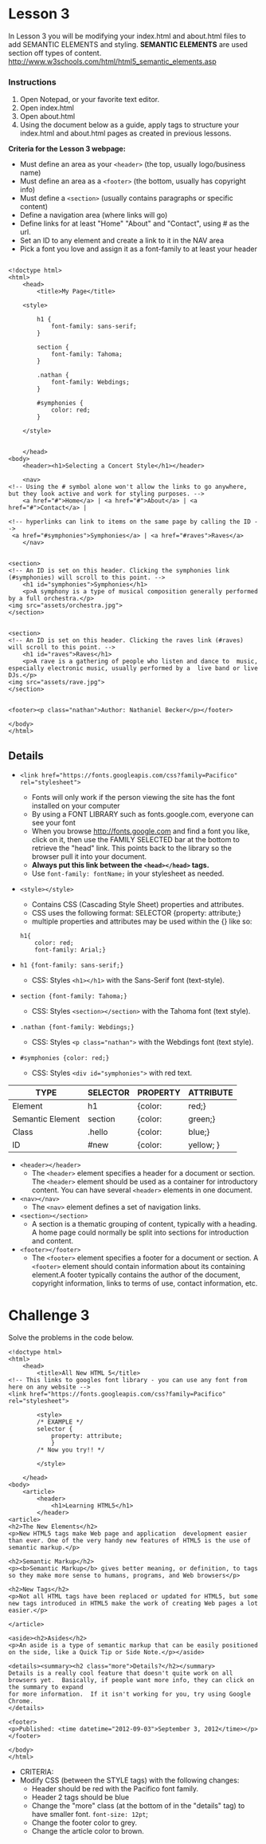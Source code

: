 # Lesson 3

In Lesson 3 you will be modifying your index.html and about.html files to add SEMANTIC ELEMENTS and styling.  **SEMANTIC
ELEMENTS** are used section off types of content. http://www.w3schools.com/html/html5_semantic_elements.asp 

### Instructions
1. Open Notepad, or your favorite text editor.
2. Open index.html
3. Open about.html
4. Using the document below as a guide, apply tags to structure your index.html and about.html 
pages as created in previous lessons.


**Criteria for the Lesson 3 webpage:**
* Must define an area as your `<header>` (the top, usually logo/business name)
* Must define an area as a `<footer>` (the bottom, usually has copyright info)
* Must define a `<section>` (usually contains paragraphs or specific content)
* Define a navigation area (where links will go)
* Define links for at least "Home" "About" and "Contact", using # as the url.
* Set an ID to any element and create a link to it in the NAV area
* Pick a font you love and assign it as a font-family to at least your header

```HTML5

<!doctype html> 
<html> 
	<head>    
		<title>My Page</title> 			
	
    <style>
    
    	h1 {
			font-family: sans-serif;
		}
		
		section {
			font-family: Tahoma;
		}
		
		.nathan {
			font-family: Webdings;
		}
		
		#symphonies {
			color: red;
		}
		
	</style>
		
		
	</head> 
<body> 
	<header><h1>Selecting a Concert Style</h1></header> 

	<nav>
<!-- Using the # symbol alone won't allow the links to go anywhere, but they look active and work for styling purposes. -->
	<a href="#">Home</a> | <a href="#">About</a> | <a href="#">Contact</a> |

<!-- hyperlinks can link to items on the same page by calling the ID -->
 <a href="#symphonies">Symphonies</a> | <a href="#raves">Raves</a>
	</nav>


<section>
<!-- An ID is set on this header. Clicking the symphonies link (#symphonies) will scroll to this point. -->
	<h1 id="symphonies">Symphonies</h1>   
	<p>A symphony is a type of musical composition generally performed by a full orchestra.</p>
<img src="assets/orchestra.jpg">
</section> 


<section>
<!-- An ID is set on this header. Clicking the raves link (#raves) will scroll to this point. -->
	<h1 id="raves">Raves</h1>
	<p>A rave is a gathering of people who listen and dance to  music, especially electronic music, usually performed by a  live band or live DJs.</p>
<img src="assets/rave.jpg">
</section> 


<footer><p class="nathan">Author: Nathaniel Becker</p></footer>

</body>
</html>
```

## Details

* `<link href="https://fonts.googleapis.com/css?family=Pacifico" rel="stylesheet">`
    * Fonts will only work if the person viewing the site has the font installed on your computer
    * By using a FONT LIBRARY such as fonts.google.com, everyone can see your font
    * When you browse http://fonts.google.com and find a font you like, click on it, then use the FAMILY SELECTED bar at the
    bottom to retrieve the "head" link.  This points back to the library so the browser pull it into your document.
    * **Always put this link between the `<head></head>` tags.**
    * Use `font-family: fontName;` in your stylesheet as needed.
* `<style></style>`
    * Contains CSS (Cascading Style Sheet) properties and attributes.
    * CSS uses the following format: SELECTOR {property: attribute;}
    * multiple properties and attributes may be used within the {} like so:
    
    ```HTML5
    h1{
        color: red; 
        font-family: Arial;}
    ```

* `h1 {font-family: sans-serif;}`
    * CSS: Styles `<h1></h1>` with the Sans-Serif font (text-style).
* `section {font-family: Tahoma;}`
    * CSS: Styles `<section></section>` with the Tahoma font (text style).
* `.nathan {font-family: Webdings;}`
    * CSS: Styles `<p class="nathan">` with the Webdings font (text style).
* `#symphonies {color: red;}`
    * CSS: Styles `<div id="symphonies">` with red text.

| TYPE | SELECTOR | PROPERTY | ATTRIBUTE |
| --- | --- | --- | --- |
| Element | h1 | {color: | red;} |
| Semantic Element | section | {color: | green;}|
| Class | .hello | {color: | blue;} |
| ID | #new | {color: | yellow; } |





* `<header></header>`
    * The `<header>` element specifies a header for a document or section. The `<header>` 
    element should be used as a container for introductory content.  You can have several 
    `<header>` elements in one document.
* `<nav></nav>`
    * The `<nav>` element defines a set of navigation links.
* `<section></section>`
    * A section is a thematic grouping of content, typically with a heading.  A home page could normally
     be split into sections for introduction and content.
* `<footer></footer>`
    * The `<footer>` element specifies a footer for a document or section. A `<footer>` element should
     contain information about its containing element.A footer typically contains the author of the
    document, copyright information, links to terms of use, contact information, etc.


# Challenge 3

Solve the problems in the code below. 

```HTML5
<!doctype html>
<html>
	<head>
		<title>All New HTML 5</title>
<!-- This links to googles font library - you can use any font from here on any website -->
<link href="https://fonts.googleapis.com/css?family=Pacifico" rel="stylesheet">

		<style>
		/* EXAMPLE */
		selector {
			property: attribute; 
			}
		/* Now you try!! */

		</style>

	</head>
<body>
	<article>
		<header>
			<h1>Learning HTML5</h1>
		</header>
<article>
<h2>The New Elements</h2>
<p>New HTML5 tags make Web page and application  development easier than ever. One of the very handy new features of HTML5 is the use of semantic markup.</p>

<h2>Semantic Markup</h2> 
<p><b>Semantic Markup</b> gives better meaning, or definition, to tags so they make more sense to humans, programs, and Web browsers</p>

<h2>New Tags</h2>
<p>Not all HTML tags have been replaced or updated for HTML5, but some new tags introduced in HTML5 make the work of creating Web pages a lot easier.</p>

</article>

<aside><h2>Asides</h2>
<p>An aside is a type of semantic markup that can be easily positioned on the side, like a Quick Tip or Side Note.</p></aside>

<details><summary><h2 class="more">Details?</h2></summary>
Details is a really cool feature that doesn't quite work on all browsers yet.  Basically, if people want more info, they can click on the summary to expand
for more information.  If it isn't working for you, try using Google Chrome.
</details>

<footer>
<p>Published: <time datetime="2012-09-03">September 3, 2012</time></p>
</footer>

</body>
</html>
```

* CRITERIA:
* Modify CSS (between the STYLE tags) with the following changes:
    * Header should be red with the Pacifico font family.
    * Header 2 tags should be blue
    * Change the "more" class (at the bottom of in the "details" tag) to have smaller font.  `font-size: 12pt`;
    * Change the footer color to grey.
    * Change the article color to brown.

